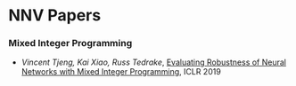 # NNV Papers

### Mixed Integer Programming

- _Vincent Tjeng, Kai Xiao, Russ Tedrake_, [Evaluating Robustness of Neural Networks with Mixed Integer Programming](https://arxiv.org/pdf/1711.07356), ICLR 2019
